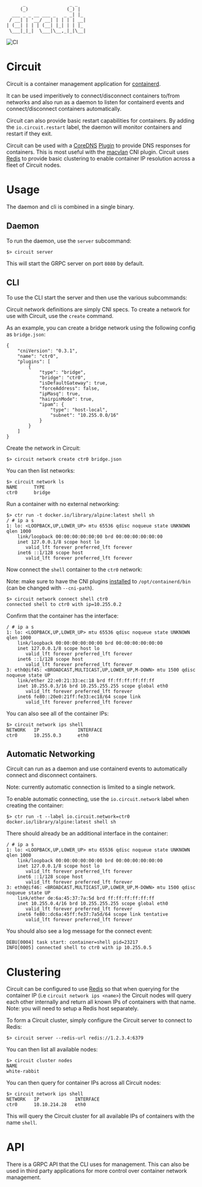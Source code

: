 ```
      _                _ _
     (_)              (_) |
  ___ _ _ __ ___ _   _ _| |_
 / __| | '__/ __| | | | | __|
| (__| | | | (__| |_| | | |_
 \___|_|_|  \___|\__,_|_|\__|

```

![CI](https://github.com/ehazlett/circuit/workflows/CI/badge.svg)

# Circuit
Circuit is a container management application for [containerd](https://github.com/containerd/containerd).

It can be used imperitively to connect/disconnect containers to/from networks and also run as a daemon to
listen for containerd events and connect/disconnect containers automatically.

Circuit can also provide basic restart capabilities for containers.  By adding the `io.circuit.restart` label,
the daemon will monitor containers and restart if they exit.

Circuit can be used with a [CoreDNS](https://coredns.io/) [Plugin](https://github.com/ehazlett/circuit-coredns)
to provide DNS responses for containers.  This is most useful with the [macvlan](https://github.com/containernetworking/plugins/tree/master/plugins/main/macvlan)
CNI plugin.  Circuit uses [Redis](https://redis.io/) to provide basic clustering to enable container IP resolution
across a fleet of Circuit nodes.

# Usage
The daemon and cli is combined in a single binary.

## Daemon
To run the daemon, use the `server` subcommand:

```
$> circuit server
```

This will start the GRPC server on port `8080` by default.

## CLI
To use the CLI start the server and then use the various subcommands:

Circuit network definitions are simply CNI specs.  To create a network for use with Circuit, use the `create` command.

As an example, you can create a bridge network using the following config as `bridge.json`:

```
{
    "cniVersion": "0.3.1",
    "name": "ctr0",
    "plugins": [
        {
            "type": "bridge",
            "bridge": "ctr0",
            "isDefaultGateway": true,
            "forceAddress": false,
            "ipMasq": true,
            "hairpinMode": true,
            "ipam": {
                "type": "host-local",
                "subnet": "10.255.0.0/16"
            }
        }
    ]
}
```

Create the network in Circuit:

```
$> circuit network create ctr0 bridge.json
```

You can then list networks:

```
$> circuit network ls
NAME      TYPE
ctr0      bridge
```

Run a container with no external networking:

```
$> ctr run -t docker.io/library/alpine:latest shell sh
/ # ip a s
1: lo: <LOOPBACK,UP,LOWER_UP> mtu 65536 qdisc noqueue state UNKNOWN qlen 1000
    link/loopback 00:00:00:00:00:00 brd 00:00:00:00:00:00
    inet 127.0.0.1/8 scope host lo
       valid_lft forever preferred_lft forever
    inet6 ::1/128 scope host
       valid_lft forever preferred_lft forever
```

Now connect the `shell` container to the `ctr0` network:

Note: make sure to have the CNI plugins [installed](https://github.com/containernetworking/plugins/releases) to `/opt/containerd/bin` (can be changed with `--cni-path`).

```
$> circuit network connect shell ctr0
connected shell to ctr0 with ip=10.255.0.2
```

Confirm that the container has the interface:

```
/ # ip a s
1: lo: <LOOPBACK,UP,LOWER_UP> mtu 65536 qdisc noqueue state UNKNOWN qlen 1000
    link/loopback 00:00:00:00:00:00 brd 00:00:00:00:00:00
    inet 127.0.0.1/8 scope host lo
       valid_lft forever preferred_lft forever
    inet6 ::1/128 scope host
       valid_lft forever preferred_lft forever
3: eth0@if45: <BROADCAST,MULTICAST,UP,LOWER_UP,M-DOWN> mtu 1500 qdisc noqueue state UP
    link/ether 22:e0:21:33:ec:18 brd ff:ff:ff:ff:ff:ff
    inet 10.255.0.3/16 brd 10.255.255.255 scope global eth0
       valid_lft forever preferred_lft forever
    inet6 fe80::20e0:21ff:fe33:ec18/64 scope link
       valid_lft forever preferred_lft forever
```

You can also see all of the container IPs:

```
$> circuit network ips shell
NETWORK   IP              INTERFACE
ctr0      10.255.0.3      eth0
```

## Automatic Networking
Circuit can run as a daemon and use containerd events to automatically connect and disconnect
containers.

Note: currently automatic connection is limited to a single network.

To enable automatic connecting, use the `io.circuit.network` label when creating the container:

```
$> ctr run -t --label io.circuit.network=ctr0 docker.io/library/alpine:latest shell sh
```

There should already be an additional interface in the container:

```
/ # ip a s
1: lo: <LOOPBACK,UP,LOWER_UP> mtu 65536 qdisc noqueue state UNKNOWN qlen 1000
    link/loopback 00:00:00:00:00:00 brd 00:00:00:00:00:00
    inet 127.0.0.1/8 scope host lo
       valid_lft forever preferred_lft forever
    inet6 ::1/128 scope host
       valid_lft forever preferred_lft forever
3: eth0@if46: <BROADCAST,MULTICAST,UP,LOWER_UP,M-DOWN> mtu 1500 qdisc noqueue state UP
    link/ether de:6a:45:37:7a:5d brd ff:ff:ff:ff:ff:ff
    inet 10.255.0.4/16 brd 10.255.255.255 scope global eth0
       valid_lft forever preferred_lft forever
    inet6 fe80::dc6a:45ff:fe37:7a5d/64 scope link tentative
       valid_lft forever preferred_lft forever
```

You should also see a log message for the connect event:
```
DEBU[0004] task start: container=shell pid=23217
INFO[0005] connected shell to ctr0 with ip 10.255.0.5
```

# Clustering
Circuit can be configured to use [Redis](https://redis.io/) so that when querying for the container IP
(i.e `circuit network ips <name>`) the Circuit nodes will query each other internally and return
all known IPs of containers with that name.  Note: you will need to setup a Redis host separately.

To form a Circuit cluster, simply configure the Circuit server to connect to Redis:

```
$> circuit server --redis-url redis://1.2.3.4:6379
```

You can then list all available nodes:

```
$> circuit cluster nodes
NAME
white-rabbit
```

You can then query for container IPs across all Circuit nodes:

```
$> circuit network ips shell
NETWORK   IP             INTERFACE
ctr0      10.10.214.28   eth0
```

This will query the Circuit cluster for all available IPs of containers with the name `shell`.

# API
There is a GRPC API that the CLI uses for management.  This can also be used in third party applications for more control
over container network management.
